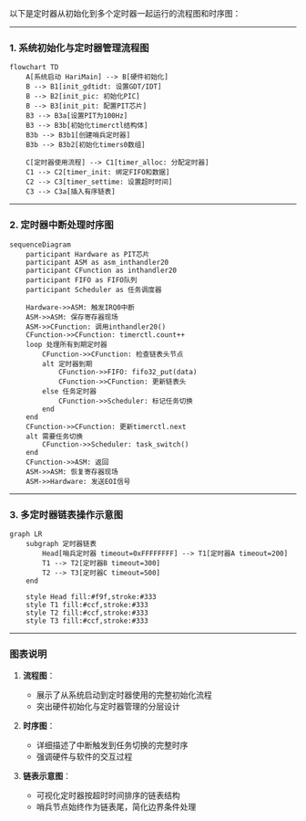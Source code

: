 以下是定时器从初始化到多个定时器一起运行的流程图和时序图：

---

### **1. 系统初始化与定时器管理流程图**

```mermaid
flowchart TD
    A[系统启动 HariMain] --> B[硬件初始化]
    B --> B1[init_gdtidt: 设置GDT/IDT]
    B --> B2[init_pic: 初始化PIC]
    B --> B3[init_pit: 配置PIT芯片]
    B3 --> B3a[设置PIT为100Hz]
    B3 --> B3b[初始化timerctl结构体]
    B3b --> B3b1[创建哨兵定时器]
    B3b --> B3b2[初始化timers0数组]

    C[定时器使用流程] --> C1[timer_alloc: 分配定时器]
    C1 --> C2[timer_init: 绑定FIFO和数据]
    C2 --> C3[timer_settime: 设置超时时间]
    C3 --> C3a[插入有序链表]
```

---

### **2. 定时器中断处理时序图**

```mermaid
sequenceDiagram
    participant Hardware as PIT芯片
    participant ASM as asm_inthandler20
    participant CFunction as inthandler20
    participant FIFO as FIFO队列
    participant Scheduler as 任务调度器

    Hardware->>ASM: 触发IRQ0中断
    ASM->>ASM: 保存寄存器现场
    ASM->>CFunction: 调用inthandler20()
    CFunction->>CFunction: timerctl.count++
    loop 处理所有到期定时器
        CFunction->>CFunction: 检查链表头节点
        alt 定时器到期
            CFunction->>FIFO: fifo32_put(data)
            CFunction->>CFunction: 更新链表头
        else 任务定时器
            CFunction->>Scheduler: 标记任务切换
        end
    end
    CFunction->>CFunction: 更新timerctl.next
    alt 需要任务切换
        CFunction->>Scheduler: task_switch()
    end
    CFunction->>ASM: 返回
    ASM->>ASM: 恢复寄存器现场
    ASM->>Hardware: 发送EOI信号
```

---

### **3. 多定时器链表操作示意图**

```mermaid
graph LR
    subgraph 定时器链表
        Head[哨兵定时器 timeout=0xFFFFFFFF] --> T1[定时器A timeout=200]
        T1 --> T2[定时器B timeout=300]
        T2 --> T3[定时器C timeout=500]
    end

    style Head fill:#f9f,stroke:#333
    style T1 fill:#ccf,stroke:#333
    style T2 fill:#ccf,stroke:#333
    style T3 fill:#ccf,stroke:#333
```

---

### **图表说明**
1. **流程图**：
   - 展示了从系统启动到定时器使用的完整初始化流程
   - 突出硬件初始化与定时器管理的分层设计

2. **时序图**：
   - 详细描述了中断触发到任务切换的完整时序
   - 强调硬件与软件的交互过程

3. **链表示意图**：
   - 可视化定时器按超时时间排序的链表结构
   - 哨兵节点始终作为链表尾，简化边界条件处理

